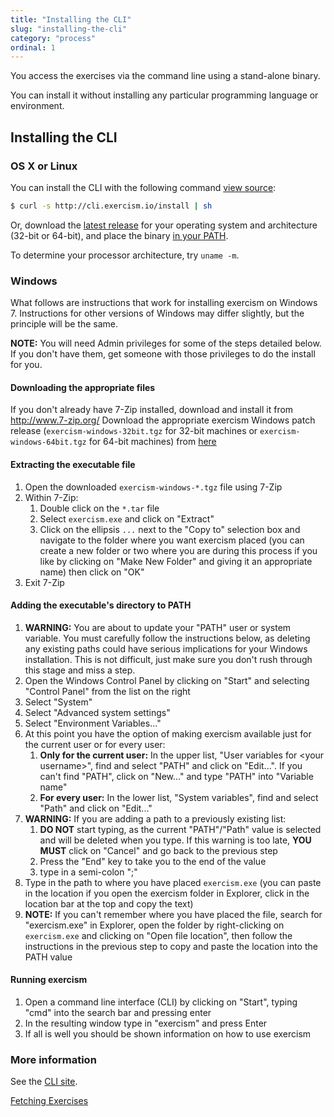 ```yaml
---
title: "Installing the CLI"
slug: "installing-the-cli"
category: "process"
ordinal: 1
---
```


You access the exercises via the command line using a stand-alone binary.

You can install it without installing any particular programming language or environment.

## Installing the CLI

### OS X or Linux

You can install the CLI with the following command [view source](http://cli.exercism.io/install):

```bash
$ curl -s http://cli.exercism.io/install | sh
```

Or, download the [latest release](http://github.com/exercism/cli/releases/latest) for your operating system and architecture (32-bit or 64-bit), and place the binary [in your PATH](/understanding-path.html).

To determine your processor architecture, try `uname -m`.

### Windows

What follows are instructions that work for installing exercism on Windows 7. Instructions for other versions of Windows may differ slightly, but the principle will be the same.

**NOTE:** You will need Admin privileges for some of the steps detailed below. If you don't have them, get someone with those privileges to do the install for you.

#### Downloading the appropriate files
If you don't already have 7-Zip installed, download and install it from http://www.7-zip.org/
Download the appropriate exercism Windows patch release (`exercism-windows-32bit.tgz` for 32-bit machines or `exercism-windows-64bit.tgz` for 64-bit machines) from [here](https://github.com/exercism/cli/releases/latest)

#### Extracting the executable file
1. Open the downloaded `exercism-windows-*.tgz` file using 7-Zip
1. Within 7-Zip:
	1. Double click on the `*.tar` file
	1. Select `exercism.exe` and click on "Extract"
	1. Click on the ellipsis `...` next to the "Copy to" selection box and navigate to the folder where you want exercism placed (you can create a new folder or two where you are during this process if you like by clicking on "Make New Folder" and giving it an appropriate name) then click on "OK"
1. Exit 7-Zip

#### Adding the executable's directory to PATH
1. **WARNING:** You are about to update your "PATH" user or system variable. You must carefully follow the instructions below, as deleting any existing paths could have serious implications for your Windows installation. This is not difficult, just make sure you don't rush through this stage and miss a step.
1. Open the Windows Control Panel by clicking on "Start" and selecting "Control Panel" from the list on the right
1. Select "System"
1. Select "Advanced system settings"
1. Select "Environment Variables..."
1. At this point you have the option of making exercism available just for the current user or for every user:
	1. **Only for the current user:** In the upper list, "User variables for \<your username\>", find and select "PATH" and click on "Edit...". If you can't find "PATH", click on "New..." and type "PATH" into "Variable name"
	1. **For every user:** In the lower list, "System variables", find and select "Path" and click on "Edit..."
1. **WARNING:** If you are adding a path to a previously existing list:
	1. **DO NOT** start typing, as the current "PATH"/"Path" value is selected and will be deleted when you type. If this warning is too late, **YOU MUST** click on "Cancel" and go back to the previous step
	1. Press the "End" key to take you to the end of the value
	1. type in a semi-colon ";"
1. Type in the path to where you have placed `exercism.exe` (you can paste in the location if you open the exercism folder in Explorer, click in the location bar at the top and copy the text)
1. **NOTE:** If you can't remember where you have placed the file, search for "exercism.exe" in Explorer, open the folder by right-clicking on `exercism.exe` and clicking on "Open file location", then follow the instructions in the previous step to copy and paste the location into the PATH value

#### Running exercism
1. Open a command line interface (CLI) by clicking on "Start", typing "cmd" into the search bar and pressing enter
1. In the resulting window type in "exercism" and press Enter
1. If all is well you should be shown information on how to use exercism

### More information
See the [CLI site](http://cli.exercism.io/).


<a class="secondary-button" href="fetching-exercises.html">Fetching Exercises</a>
